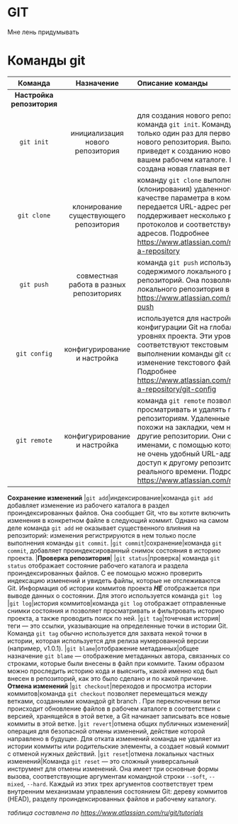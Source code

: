 # GIT
Мне лень придумывать
# Команды git
|Команда|Назначение |Описание команды|
|:-:|:-:|:-|
|**Настройка репозитория**|
|`git init`|инициализация нового репозитория|для создания нового репозитория используется команда `git init`. Команду `git init` выполняют только один раз для первоначальной настройки нового репозитория. Выполнение команды приведет к созданию нового подкаталога ``.git`` в вашем рабочем каталоге. Кроме того, будет создана новая главная ветка|
|`git clone`|клонирование существующего репозитория|команду `git clone` выполняют для создания копии (клонирования) удаленного репозитория. В качестве параметра в команду `git clone` передается URL-адрес репозитория. Git поддерживает несколько различных сетевых протоколов и соответствующих форматов URL-адресов. Подробнее  <https://www.atlassian.com/ru/git/tutorials/setting-up-a-repository>
|`git push`|совместная работа в разных репозиториях| команда `git push` используется для выгрузки содержимого локального репозитория в удаленный репозиторий. Она позволяет передать коммиты из локального репозитория в удаленный. Подробнее <https://www.atlassian.com/ru/git/tutorials/syncing/git-push>|
|`git config`|конфигурирование и настройка|используется для настройки значений конфигурации Git на глобальном и локальном уровнях проекта. Эти уровни конфигурации соответствуют текстовым файлам ``.gitconfig`` . При выполнении команды git ``config`` происходит изменение текстового файла конфигурации. Подробнее  <https://www.atlassian.com/ru/git/tutorials/setting-up-a-repository/git-config>|
|`git remote`|конфигурирование и настройка|команда `git remote` позволяет создавать, просматривать и удалять подключения к другим репозиториям. Удаленные подключения скорее похожи на закладки, чем на прямые ссылки на другие репозитории. Они служат удобными именами, с помощью которых можно сослаться на не очень удобный URL-адрес, а не предоставляют доступ к другому репозиторию в режиме реального времени. Подробнее <https://www.atlassian.com/ru/git/tutorials/syncing>|
**Сохранение изменений**
|`git add`|индексирование|команда `git add` добавляет изменение из рабочего каталога в раздел проиндексированных файлов. Она сообщает Git, что вы хотите включить изменения в конкретном файле в следующий коммит. Однако на самом деле команда `git add` не оказывает существенного влияния на репозиторий: изменения регистрируются в нем только после выполнения команды `git commit`.
|`git commit`|сохранение|команда `git commit`, добавляет проиндексированный снимок состояния в историю проекта.
|**Проверка репозитория**|
|`git status`|проверка| команда `git status` отображает состояние рабочего каталога и раздела проиндексированных файлов. С ее помощью можно проверить индексацию изменений и увидеть файлы, которые не отслеживаются Git. Информация об истории коммитов проекта ***НЕ*** отображается при выводе данных о состоянии. Для этого используется команда `git log`
|`git log`|история коммитов|команда `git log` отображает отправленные снимки состояния и позволяет просматривать и фильтровать историю проекта, а также проводить поиск по ней.
|`git tag`|точечная история|теги — это ссылки, указывающие на определенные точки в истории Git. Команда `git tag` обычно используется для захвата некой точки в истории, которая используется для релиза нумерованной версии (например, v1.0.1).
|`git blame`|отображение метаданных|общее назначение `git blame` — отображение метаданных автора, связанных со строками, которые были внесены в файл при коммите. Таким образом можно проследить историю кода и выяснить, какой именно код был внесен в репозиторий, как это было сделано и по какой причине.
**Отмена изменений**
|`git checkout`|переходов и просмотра истории коммитов|команда `git checkout` позволяет перемещаться между ветками, созданными командой git branch . При переключении ветки происходит обновление файлов в рабочем каталоге в соответствии с версией, хранящейся в этой ветке, а Git начинает записывать все новые коммиты в этой ветке.
|`git revert`|отмена общих публичных изменений|операция для безопасной отмены изменений, действие которой направлено в будущее. Для отката изменений команда не удаляет из истории коммиты или родительские элементы, a создает новый коммит с отменой нужных действий.
|`git reset`|отмена локальных частных изменений|Команда `git reset` — это сложный универсальный инструмент для отмены изменений. Она имеет три основные формы вызова, соответствующие аргументам командной строки `--soft`, `--mixed`, `--hard`. Каждый из этих трех аргументов соответствует трем внутренним механизмам управления состоянием Git: дереву коммитов (HEAD), разделу проиндексированных файлов и рабочему каталогу.


*таблица составлена по <https://www.atlassian.com/ru/git/tutorials>*